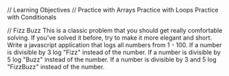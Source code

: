 // Learning Objectives //
    Practice with Arrays
    Practice with Loops
    Practice with Conditionals

// Fizz Buzz
    This is a classic problem that you should get really comfortable solving. If you've solved it before, try to make it more elegant and short.
    Write a javascript application that logs all numbers from 1 - 100.
    If a number is divisible by 3 log "Fizz" instead of the number.
    If a number is divisible by 5 log "Buzz" instead of the number.
    If a number is divisible by 3 and 5 log "FizzBuzz" instead of the number.

